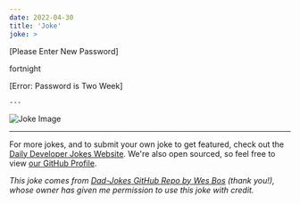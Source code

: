 ```yaml
---
date: 2022-04-30
title: 'Joke'
joke: >
  ```
  [Please Enter New Password]
  
  fortnight
  
  [Error: Password is Two Week]
  ```
---
```



![Joke Image](https://private.xtrp.io/projects/DailyDeveloperJokes/public_image_server/images/5e12588c48015.png)

---

For more jokes, and to submit your own joke to get featured, check out the [Daily Developer Jokes Website](https://dailydeveloperjokes.github.io/). We're also open sourced, so feel free to view [our GitHub Profile](https://github.com/dailydeveloperjokes).


_This joke comes from [Dad-Jokes GitHub Repo by Wes Bos](https://github.com/wesbos/dad-jokes) (thank you!), whose owner has given me permission to use this joke with credit._

<!--
Joke text:
```
[Please Enter New Password]

fortnight

[Error: Password is Two Week]
```
 -->


